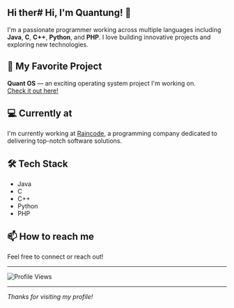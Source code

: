 ## Hi ther# Hi, I'm Quantung! 👋

I'm a passionate programmer working across multiple languages including **Java**, **C**, **C++**, **Python**, and **PHP**. I love building innovative projects and exploring new technologies.

## 🚀 My Favorite Project
**Quant OS** — an exciting operating system project I'm working on.  
[Check it out here!](https://quantung.org/os)

## 💻 Currently at
I'm currently working at [Raincode](https://raincode.pl), a programming company dedicated to delivering top-notch software solutions.

## 🛠️ Tech Stack
- Java
- C
- C++
- Python
- PHP

## 📫 How to reach me
Feel free to connect or reach out!

---

![Profile Views](https://komarev.com/ghpvc/?username=quantung&color=blue)

---

*Thanks for visiting my profile!*
